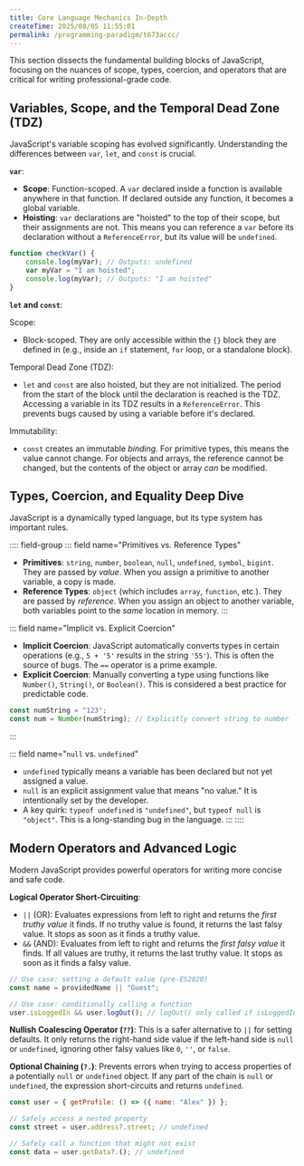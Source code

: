 ```yaml
---
title: Core Language Mechanics In-Depth
createTime: 2025/08/05 11:55:01
permalink: /programming-paradigm/t673accc/
---
```


This section dissects the fundamental building blocks of JavaScript, focusing on the nuances of scope, types, coercion, and operators that are critical for writing professional-grade code.

## **Variables, Scope, and the Temporal Dead Zone (TDZ)**
JavaScript's variable scoping has evolved significantly. Understanding the differences between `var`, `let`, and `const` is crucial.

**`var`**:

* **Scope**: Function-scoped. A `var` declared inside a function is available anywhere in that function. If declared outside any function, it becomes a global variable.
* **Hoisting**: `var` declarations are "hoisted" to the top of their scope, but their assignments are not. This means you can reference a `var` before its declaration without a `ReferenceError`, but its value will be `undefined`.

<!-- end list -->

```javascript
function checkVar() {
    console.log(myVar); // Outputs: undefined
    var myVar = "I am hoisted";
    console.log(myVar); // Outputs: "I am hoisted"
}
```

**`let` and `const`**:

Scope: 
* Block-scoped. They are only accessible within the `{}` block they are defined in (e.g., inside an `if` statement, `for` loop, or a standalone block).

Temporal Dead Zone (TDZ): 
* `let` and `const` are also hoisted, but they are not initialized. The period from the start of the block until the declaration is reached is the TDZ. Accessing a variable in its TDZ results in a `ReferenceError`. This prevents bugs caused by using a variable before it's declared.

Immutability: 
* `const` creates an immutable *binding*. For primitive types, this means the value cannot change. For objects and arrays, the reference cannot be changed, but the contents of the object or array *can* be modified.

## **Types, Coercion, and Equality Deep Dive**
JavaScript is a dynamically typed language, but its type system has important rules.

:::: field-group
::: field name="Primitives vs. Reference Types"

* **Primitives**: `string`, `number`, `boolean`, `null`, `undefined`, `symbol`, `bigint`. They are passed by *value*. When you assign a primitive to another variable, a copy is made.
* **Reference Types**: `object` (which includes `array`, `function`, etc.). They are passed by *reference*. When you assign an object to another variable, both variables point to the *same* location in memory.
:::

::: field name="Implicit vs. Explicit Coercion"

* **Implicit Coercion**: JavaScript automatically converts types in certain operations (e.g., `5 + '5'` results in the string `'55'`). This is often the source of bugs. The `==` operator is a prime example.
* **Explicit Coercion**: Manually converting a type using functions like `Number()`, `String()`, or `Boolean()`. This is considered a best practice for predictable code.

<!-- end list -->

```javascript
const numString = "123";
const num = Number(numString); // Explicitly convert string to number
```

:::

::: field name="`null` vs. `undefined`"

* `undefined` typically means a variable has been declared but not yet assigned a value.
* `null` is an explicit assignment value that means "no value." It is intentionally set by the developer.
* A key quirk: `typeof undefined` is `"undefined"`, but `typeof null` is `"object"`. This is a long-standing bug in the language.
:::
::::

## **Modern Operators and Advanced Logic**
Modern JavaScript provides powerful operators for writing more concise and safe code.

**Logical Operator Short-Circuiting**:

* `||` (OR): Evaluates expressions from left to right and returns the *first truthy value* it finds. If no truthy value is found, it returns the last falsy value. It stops as soon as it finds a truthy value.
* `&&` (AND): Evaluates from left to right and returns the *first falsy value* it finds. If all values are truthy, it returns the last truthy value. It stops as soon as it finds a falsy value.

<!-- end list -->

```javascript
// Use case: setting a default value (pre-ES2020)
const name = providedName || "Guest";

// Use case: conditionally calling a function
user.isLoggedIn && user.logOut(); // logOut() only called if isLoggedIn is true
```

**Nullish Coalescing Operator (`??`)**:
This is a safer alternative to `||` for setting defaults. It only returns the right-hand side value if the left-hand side is `null` or `undefined`, ignoring other falsy values like `0`, `''`, or `false`.

**Optional Chaining (`?.`)**:
Prevents errors when trying to access properties of a potentially `null` or `undefined` object. If any part of the chain is `null` or `undefined`, the expression short-circuits and returns `undefined`.

```javascript
const user = { getProfile: () => ({ name: "Alex" }) };

// Safely access a nested property
const street = user.address?.street; // undefined

// Safely call a function that might not exist
const data = user.getData?.(); // undefined
```
